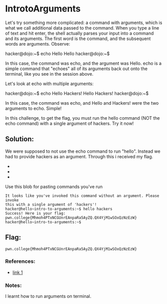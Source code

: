 
# IntrotoArguments
Let's try something more complicated: a command with arguments, which is what we call additional data passed to the command. When you type a line of text and hit enter, the shell actually parses your input into a command and its arguments. The first word is the command, and the subsequent words are arguments. Observe:

hacker@dojo:~$ echo Hello
Hello
hacker@dojo:~$

In this case, the command was echo, and the argument was Hello. echo is a simple command that "echoes" all of its arguments back out onto the terminal, like you see in the session above.

Let's look at echo with multiple arguments:

hacker@dojo:~$ echo Hello Hackers!
Hello Hackers!
hacker@dojo:~$

In this case, the command was echo, and Hello and Hackers! were the two arguments to echo. Simple!

In this challenge, to get the flag, you must run the hello command (NOT the echo command) with a single argument of hackers. Try it now!



## Solution:

We were supposed to not use the echo command to run "hello". Instead we had to provide hackers as an argument. Through this i received my flag.

- 
- 
- 

Use this blob for pasting commands you've run
```hacker@hello~intro-to-arguments:~$ hello
It looks like you've invoked this command without an argument. Please invoke 
this with a single argument of 'hackers'!
hacker@hello~intro-to-arguments:~$ hello hackers
Success! Here is your flag:
pwn.college{Mhmoh4PTxNCGUnrEAnpaRa5AyZQ.QX4YjM1wSOxQzNzEzW}
hacker@hello~intro-to-arguments:~$ 

```

## Flag: 

```
pwn.college{Mhmoh4PTxNCGUnrEAnpaRa5AyZQ.QX4YjM1wSOxQzNzEzW}
```


### References:

- [link 1](https://pwn.college)
### Notes:

I learnt how to run arguments on terminal.

